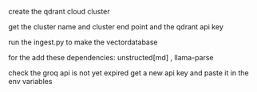 create the qdrant cloud cluster

get the cluster name and cluster end point and the qdrant api key

run the ingest.py to make the vectordatabase

for the add these dependencies: unstructed[md] , llama-parse

check the groq api is not yet expired
get a new api key and paste it in the env variables
